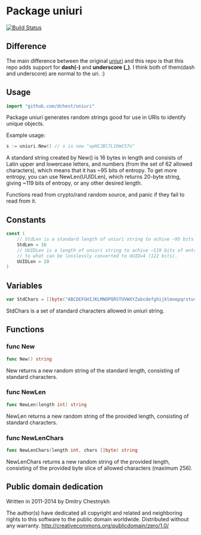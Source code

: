 Package uniuri
=====================

[![Build Status](https://travis-ci.org/dchest/uniuri.svg)](https://travis-ci.org/dchest/uniuri)

Difference
----------
The main difference between the original [uniuri](https://github.com/dchest/uniuri) 
and this repo is that this repo adds support for **dash(-)** and **underscore
(_)**. I think both of them(dash and underscore) are normal to the uri. :)

Usage
-----
```go
import "github.com/dchest/uniuri"
```

Package uniuri generates random strings good for use in URIs to identify
unique objects.

Example usage:

```go
s := uniuri.New() // s is now "apHCJBl7L1OmC57n"
```

A standard string created by New() is 16 bytes in length and consists of
Latin upper and lowercase letters, and numbers (from the set of 62 allowed
characters), which means that it has ~95 bits of entropy. To get more
entropy, you can use NewLen(UUIDLen), which returns 20-byte string, giving
~119 bits of entropy, or any other desired length.

Functions read from crypto/rand random source, and panic if they fail to
read from it.


Constants
---------

```go
const (
	// StdLen is a standard length of uniuri string to achive ~95 bits of entropy.
	StdLen = 16
	// UUIDLen is a length of uniuri string to achive ~119 bits of entropy, closest
	// to what can be losslessly converted to UUIDv4 (122 bits).
	UUIDLen = 20
)

```



Variables
---------

```go
var StdChars = []byte("ABCDEFGHIJKLMNOPQRSTUVWXYZabcdefghijklmnopqrstuvwxyz0123456789_-")
```


StdChars is a set of standard characters allowed in uniuri string.


Functions
---------

### func New

```go
func New() string
```

New returns a new random string of the standard length, consisting of
standard characters.

### func NewLen

```go
func NewLen(length int) string
```

NewLen returns a new random string of the provided length, consisting of
standard characters.

### func NewLenChars

```go
func NewLenChars(length int, chars []byte) string
```

NewLenChars returns a new random string of the provided length, consisting
of the provided byte slice of allowed characters (maximum 256).



Public domain dedication
------------------------

Written in 2011-2014 by Dmitry Chestnykh

The author(s) have dedicated all copyright and related and
neighboring rights to this software to the public domain
worldwide. Distributed without any warranty.
http://creativecommons.org/publicdomain/zero/1.0/

